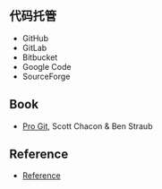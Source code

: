 ## 代码托管
- GitHub
- GitLab
- Bitbucket
- Google Code
- SourceForge

## Book
- [Pro Git](https://git-scm.com/book/en/v2), Scott Chacon & Ben Straub

## Reference
- [Reference](https://git-scm.com/docs)
